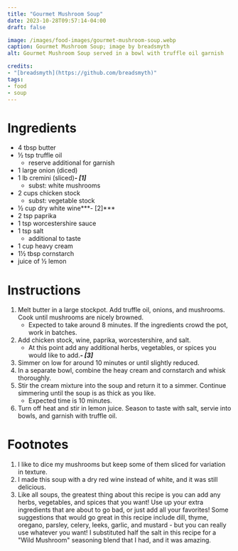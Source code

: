 ```yaml
---
title: "Gourmet Mushroom Soup"
date: 2023-10-28T09:57:14-04:00
draft: false

image: /images/food-images/gourmet-mushroom-soup.webp
caption: Gourmet Mushroom Soup; image by breadsmyth
alt: Gourmet Mushroom Soup served in a bowl with truffle oil garnish

credits:
- "[breadsmyth](https://github.com/breadsmyth)"
tags:
- food
- soup
---
```


# Ingredients
- 4 tbsp butter
- &frac12; tsp truffle oil
    - reserve additional for garnish
- 1 large onion (diced)
- 1 lb cremini (sliced)***- [1]***
    - subst: white mushrooms
- 2 cups chicken stock
    - subst: vegetable stock
- &frac12; cup dry white wine***- [2]***
- 2 tsp paprika
- 1 tsp worcestershire sauce
- 1 tsp salt
    - additional to taste
- 1 cup heavy cream
- 1&frac12; tbsp cornstarch
- juice of &frac12; lemon

# Instructions
1. Melt butter in a large stockpot. Add truffle oil, onions, and mushrooms. Cook until mushrooms are nicely browned.
    - Expected to take around 8 minutes. If the ingredients crowd the pot, work in batches.
1. Add chicken stock, wine, paprika, worcestershire, and salt.
    - At this point add any additional herbs, vegetables, or spices you would like to add.***- [3]***
1. Simmer on low for around 10 minutes or until slightly reduced.
1. In a separate bowl, combine the heay cream and cornstarch and whisk thoroughly.
1. Stir the cream mixture into the soup and return it to a simmer. Continue simmering until the soup is as thick as you like.
    - Expected time is 10 minutes.
1. Turn off heat and stir in lemon juice. Season to taste with salt, servie into bowls, and garnish with truffle oil.

<div class="footnotes">

# Footnotes
1. I like to dice my mushrooms but keep some of them sliced for variation in texture.
1. I made this soup with a dry red wine instead of white, and it was still delicious.
1. Like all soups, the greatest thing about this recipe is you can add any herbs, vegetables, and spices that you want! Use up your extra ingredients that are about to go bad, or just add all your favorites! Some suggestions that would go great in this recipe include dill, thyme, oregano, parsley, celery, leeks, garlic, and mustard - but you can really use whatever you want! I substituted half the salt in this recipe for a "Wild Mushroom" seasoning blend that I had, and it was amazing.

</div>
